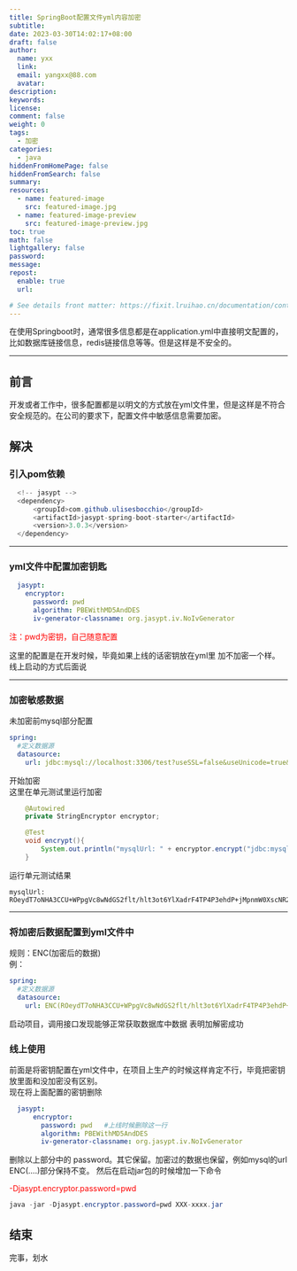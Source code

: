 ```yaml
---
title: SpringBoot配置文件yml内容加密
subtitle:
date: 2023-03-30T14:02:17+08:00
draft: false
author:
  name: yxx
  link:
  email: yangxx@88.com
  avatar:
description:
keywords:
license:
comment: false
weight: 0
tags:
  - 加密
categories:
  - java
hiddenFromHomePage: false
hiddenFromSearch: false
summary:
resources:
  - name: featured-image
    src: featured-image.jpg
  - name: featured-image-preview
    src: featured-image-preview.jpg
toc: true
math: false
lightgallery: false
password:
message:
repost:
  enable: true
  url:

# See details front matter: https://fixit.lruihao.cn/documentation/content/#front-matter
---
```

在使用Springboot时，通常很多信息都是在application.yml中直接明文配置的，比如数据库链接信息，redis链接信息等等。但是这样是不安全的。
<!--more-->
***

## 前言
开发或者工作中，很多配置都是以明文的方式放在yml文件里，但是这样是不符合安全规范的。在公司的要求下，配置文件中敏感信息需要加密。

## 解决
### 引入pom依赖
```java
  <!-- jasypt -->
  <dependency>
      <groupId>com.github.ulisesbocchio</groupId>
      <artifactId>jasypt-spring-boot-starter</artifactId>
      <version>3.0.3</version>
  </dependency>
```
***

### yml文件中配置加密钥匙
```yml
  jasypt:
    encryptor:
      password: pwd
      algorithm: PBEWithMD5AndDES
      iv-generator-classname: org.jasypt.iv.NoIvGenerator
```
<p style="color:red">注：pwd为密钥，自己随意配置</p>
这里的配置是在开发时候，毕竟如果上线的话密钥放在yml里 加不加密一个样。</br>
线上启动的方式后面说

***

### 加密敏感数据
未加密前mysql部分配置
```yml
spring:
  #定义数据源
  datasource:
    url: jdbc:mysql://localhost:3306/test?useSSL=false&useUnicode=true&characterEncoding=UTF-8&serverTimezone=GMT%2B8&zeroDateTimeBehavior=convertToNull
```
开始加密</br>
这里在单元测试里运行加密
```java
    @Autowired
    private StringEncryptor encryptor;

    @Test
    void encrypt(){
        System.out.println("mysqlUrl: " + encryptor.encrypt("jdbc:mysql://localhost:3306/test?useSSL=false&useUnicode=true&characterEncoding=UTF-8&serverTimezone=GMT%2B8&zeroDateTimeBehavior=convertToNull"));
    }
```
运行单元测试结果
```text
mysqlUrl: ROeydT7oNHA3CCU+WPpgVc8wNdGS2flt/hlt3ot6YlXadrF4TP4P3ehdP+jMpnmW0XscNR2LYQzlIW9sQRsmEp62Mwk86afyLl3WiJr+aYijHuVIBeetc9uvGgCNcA5Jjr0stCfXgU5pRAbyaD+OK6Hz08iByAD0gq3PoOGo4H6yhSL3+HKo0a0bczgAJSIvxT+xr04chuIu/1QiFODNke+s6lGY+UEucAZikq0UUI4=
```

***

### 将加密后数据配置到yml文件中
规则：ENC(加密后的数据) </br>
例：
```yml
spring:
  #定义数据源
  datasource:
    url: ENC(ROeydT7oNHA3CCU+WPpgVc8wNdGS2flt/hlt3ot6YlXadrF4TP4P3ehdP+jMpnmW0XscNR2LYQzlIW9sQRsmEp62Mwk86afyLl3WiJr+aYijHuVIBeetc9uvGgCNcA5Jjr0stCfXgU5pRAbyaD+OK6Hz08iByAD0gq3PoOGo4H6yhSL3+HKo0a0bczgAJSIvxT+xr04chuIu/1QiFODNke+s6lGY+UEucAZikq0UUI4=)
```
启动项目，调用接口发现能够正常获取数据库中数据 表明加解密成功

### 线上使用
前面是将密钥配置在yml文件中，在项目上生产的时候这样肯定不行，毕竟把密钥放里面和没加密没有区别。</br>
现在将上面配置的密钥删除
```yml
  jasypt:
      encryptor:
        password: pwd   #上线时候删除这一行
        algorithm: PBEWithMD5AndDES
        iv-generator-classname: org.jasypt.iv.NoIvGenerator
```
删除以上部分中的 password。其它保留。加密过的数据也保留，例如mysql的url ENC(....)部分保持不变。
然后在启动jar包的时候增加一下命令
<p style="color:red">-Djasypt.encryptor.password=pwd</p>

```java
java -jar -Djasypt.encryptor.password=pwd XXX-xxxx.jar
```

## 结束
完事，划水